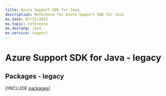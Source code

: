 ```yaml
---
title: Azure Support SDK for Java
description: Reference for Azure Support SDK for Java
ms.date: 07/15/2025
ms.topic: reference
ms.devlang: java
ms.service: support
---
```

# Azure Support SDK for Java - legacy
## Packages - legacy
[!INCLUDE [packages](support-index.md)]